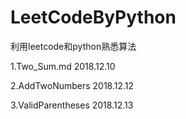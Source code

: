 # LeetCodeByPython

利用leetcode和python熟悉算法

1.Two_Sum.md    2018.12.10

2.AddTwoNumbers    2018.12.12

3.ValidParentheses    2018.12.13
